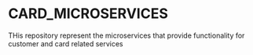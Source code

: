 # CARD_MICROSERVICES
 THis repository represent the microservices that provide functionality for customer and card related services
